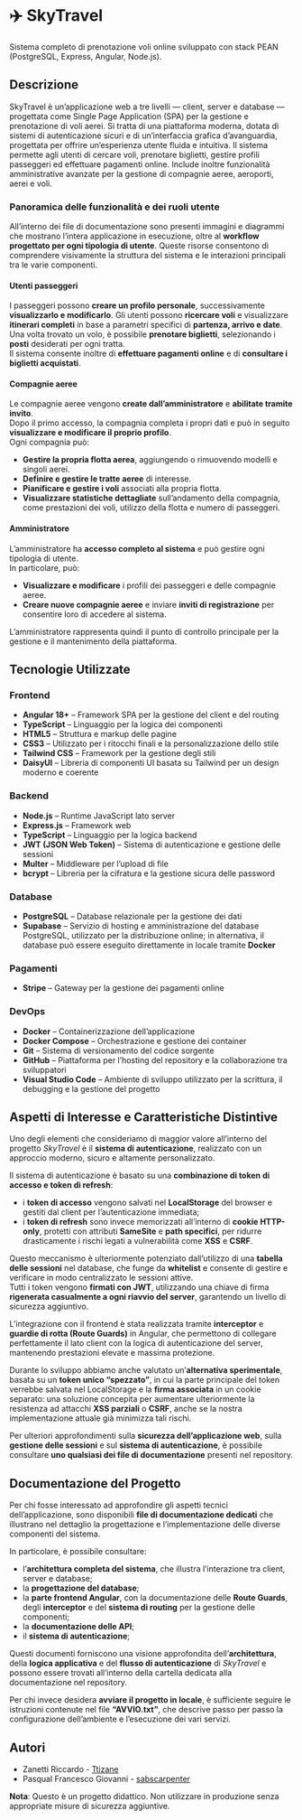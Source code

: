 # ✈️ SkyTravel

Sistema completo di prenotazione voli online sviluppato con stack PEAN (PostgreSQL, Express, Angular, Node.js).

## Descrizione

SkyTravel è un’applicazione web a tre livelli — client, server e database — progettata come Single Page Application (SPA) per la gestione e prenotazione di voli aerei. Si tratta di una piattaforma moderna, dotata di sistemi di autenticazione sicuri e di un’interfaccia grafica d’avanguardia, progettata per offrire un’esperienza utente fluida e intuitiva. Il sistema permette agli utenti di cercare voli, prenotare biglietti, gestire profili passeggeri ed effettuare pagamenti online. Include inoltre funzionalità amministrative avanzate per la gestione di compagnie aeree, aeroporti, aerei e voli.

### Panoramica delle funzionalità e dei ruoli utente

All’interno dei file di documentazione sono presenti immagini e diagrammi che mostrano l’intera applicazione in esecuzione, oltre al **workflow progettato per ogni tipologia di utente**. Queste risorse consentono di comprendere visivamente la struttura del sistema e le interazioni principali tra le varie componenti.

#### Utenti passeggeri
I passeggeri possono **creare un profilo personale**, successivamente **visualizzarlo e modificarlo**. 
Gli utenti possono **ricercare voli** e visualizzare **itinerari completi** in base a parametri specifici di **partenza, arrivo e date**.  
Una volta trovato un volo, è possibile **prenotare biglietti**, selezionando i **posti** desiderati per ogni tratta.  
Il sistema consente inoltre di **effettuare pagamenti online** e di **consultare i biglietti acquistati**.  

#### Compagnie aeree
Le compagnie aeree vengono **create dall’amministratore** e **abilitate tramite invito**.  
Dopo il primo accesso, la compagnia completa i propri dati e può in seguito **visualizzare e modificare il proprio profilo**.  
Ogni compagnia può:
- **Gestire la propria flotta aerea**, aggiungendo o rimuovendo modelli e singoli aerei.  
- **Definire e gestire le tratte aeree** di interesse.  
- **Pianificare e gestire i voli** associati alla propria flotta.  
- **Visualizzare statistiche dettagliate** sull’andamento della compagnia, come prestazioni dei voli, utilizzo della flotta e numero di passeggeri.

#### Amministratore
L’amministratore ha **accesso completo al sistema** e può gestire ogni tipologia di utente.  
In particolare, può:
- **Visualizzare e modificare** i profili dei passeggeri e delle compagnie aeree.  
- **Creare nuove compagnie aeree** e inviare **inviti di registrazione** per consentire loro di accedere al sistema.  

L’amministratore rappresenta quindi il punto di controllo principale per la gestione e il mantenimento della piattaforma.

## Tecnologie Utilizzate

### Frontend
- **Angular 18+** – Framework SPA per la gestione del client e del routing
- **TypeScript** – Linguaggio per la logica dei componenti
- **HTML5** – Struttura e markup delle pagine
- **CSS3** – Utilizzato per i ritocchi finali e la personalizzazione dello stile
- **Tailwind CSS** – Framework per la gestione degli stili
- **DaisyUI** – Libreria di componenti UI basata su Tailwind per un design moderno e coerente

### Backend
- **Node.js** – Runtime JavaScript lato server
- **Express.js** – Framework web
- **TypeScript** – Linguaggio per la logica backend
- **JWT (JSON Web Token)** – Sistema di autenticazione e gestione delle sessioni
- **Multer** – Middleware per l’upload di file
- **bcrypt** – Libreria per la cifratura e la gestione sicura delle password

### Database
- **PostgreSQL** – Database relazionale per la gestione dei dati  
- **Supabase** – Servizio di hosting e amministrazione del database PostgreSQL, utilizzato per la distribuzione online; in alternativa, il database può essere eseguito direttamente in locale tramite **Docker**

### Pagamenti
- **Stripe** – Gateway per la gestione dei pagamenti online

### DevOps
- **Docker** – Containerizzazione dell’applicazione  
- **Docker Compose** – Orchestrazione e gestione dei container  
- **Git** – Sistema di versionamento del codice sorgente  
- **GitHub** – Piattaforma per l’hosting del repository e la collaborazione tra sviluppatori  
- **Visual Studio Code** – Ambiente di sviluppo utilizzato per la scrittura, il debugging e la gestione del progetto

## Aspetti di Interesse e Caratteristiche Distintive

Uno degli elementi che consideriamo di maggior valore all’interno del progetto *SkyTravel* è il **sistema di autenticazione**, realizzato con un approccio moderno, sicuro e altamente personalizzato.

Il sistema di autenticazione è basato su una **combinazione di token di accesso e token di refresh**:  
- i **token di accesso** vengono salvati nel **LocalStorage** del browser e gestiti dal client per l’autenticazione immediata;  
- i **token di refresh** sono invece memorizzati all’interno di **cookie HTTP-only**, protetti con attributi **SameSite** e **path specifici**, per ridurre drasticamente i rischi legati a vulnerabilità come **XSS** e **CSRF**.  

Questo meccanismo è ulteriormente potenziato dall’utilizzo di una **tabella delle sessioni** nel database, che funge da **whitelist** e consente di gestire e verificare in modo centralizzato le sessioni attive.  
Tutti i token vengono **firmati con JWT**, utilizzando una chiave di firma **rigenerata casualmente a ogni riavvio del server**, garantendo un livello di sicurezza aggiuntivo.

L’integrazione con il frontend è stata realizzata tramite **interceptor** e **guardie di rotta (Route Guards)** in Angular, che permettono di collegare perfettamente il lato client con la logica di autenticazione del server, mantenendo prestazioni elevate e massima protezione.

Durante lo sviluppo abbiamo anche valutato un’**alternativa sperimentale**, basata su un **token unico “spezzato”**, in cui la parte principale del token verrebbe salvata nel LocalStorage e la **firma associata** in un cookie separato: una soluzione concepita per aumentare ulteriormente la resistenza ad attacchi **XSS parziali** o **CSRF**, anche se la nostra implementazione attuale già minimizza tali rischi.

Per ulteriori approfondimenti sulla **sicurezza dell’applicazione web**, sulla **gestione delle sessioni** e sul **sistema di autenticazione**, è possibile consultare **uno qualsiasi dei file di documentazione** presenti nel repository.

## Documentazione del Progetto

Per chi fosse interessato ad approfondire gli aspetti tecnici dell’applicazione, sono disponibili **file di documentazione dedicati** che illustrano nel dettaglio la progettazione e l’implementazione delle diverse componenti del sistema.

In particolare, è possibile consultare:
- l’**architettura completa del sistema**, che illustra l’interazione tra client, server e database;  
- la **progettazione del database**;
- la **parte frontend Angular**, con la documentazione delle **Route Guards**, degli **interceptor** e del **sistema di routing** per la gestione delle componenti;  
- la **documentazione delle API**;  
- il **sistema di autenticazione**;

Questi documenti forniscono una visione approfondita dell’**architettura**, della **logica applicativa** e del **flusso di autenticazione** di *SkyTravel* e possono essere trovati all’interno della cartella dedicata alla documentazione nel repository.

Per chi invece desidera **avviare il progetto in locale**, è sufficiente seguire le istruzioni contenute nel file **“AVVIO.txt”**, che descrive passo per passo la configurazione dell’ambiente e l’esecuzione dei vari servizi.

## Autori

- Zanetti Riccardo - [Ttizane](https://github.com/Ttizane)
- Pasqual Francesco Giovanni - [sabscarpenter](https://github.com/sabscarpenter)

**Nota**: Questo è un progetto didattico. Non utilizzare in produzione senza appropriate misure di sicurezza aggiuntive.
